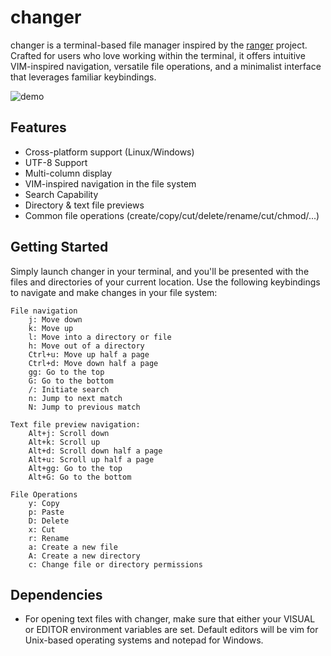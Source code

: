 # changer

changer is a terminal-based file manager inspired by the [ranger](https://ranger.github.io/) project. Crafted for users who love working within the terminal, it offers intuitive VIM-inspired navigation, versatile file operations, and a minimalist interface that leverages familiar keybindings. 

![demo](https://github.com/AYanchev01/changer/assets/72613335/3a3d2510-f28e-4e60-960f-98ac1cee882d)

## Features
* Cross-platform support (Linux/Windows) 
* UTF-8 Support
* Multi-column display
* VIM-inspired navigation in the file system
* Search Capability
* Directory & text file previews
* Common file operations (create/copy/cut/delete/rename/cut/chmod/...)

## Getting Started
Simply launch changer in your terminal, and you'll be presented with the files and directories of your current location. Use the following keybindings to navigate and make changes in your file system: 

    File navigation
        j: Move down
        k: Move up
        l: Move into a directory or file
        h: Move out of a directory
        Ctrl+u: Move up half a page
        Ctrl+d: Move down half a page
        gg: Go to the top
        G: Go to the bottom
        /: Initiate search
        n: Jump to next match
        N: Jump to previous match

    Text file preview navigation:
        Alt+j: Scroll down
        Alt+k: Scroll up
        Alt+d: Scroll down half a page
        Alt+u: Scroll up half a page
        Alt+gg: Go to the top
        Alt+G: Go to the bottom

    File Operations
        y: Copy
        p: Paste
        D: Delete
        x: Cut
        r: Rename
        a: Create a new file
        A: Create a new directory
        c: Change file or directory permissions

## Dependencies
* For opening text files with changer, make sure that either your VISUAL or EDITOR environment variables are set. Default editors will be vim for Unix-based operating systems and notepad for Windows.
